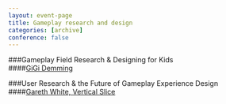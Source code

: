 ```yaml
---
layout: event-page
title: Gameplay research and design
categories: [archive]
conference: false
---
```


###Gameplay Field Research & Designing for Kids		
####[GiGi Demming](http://twitter.com/GiGi_D)

###User Research &amp; the Future of Gameplay Experience Design		
####[Gareth White, Vertical Slice](http://twitter.com/GarethRWhite)	



